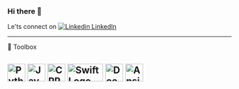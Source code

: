 ### Hi there 👋

<!--
**abrashamchowdhury/abrashamchowdhury** is a ✨ _special_ ✨ repository because its `README.md` (this file) appears on your GitHub profile.

Here are some ideas to get you started:

- 🔭 I’m currently working on ...
- 🌱 I’m currently learning ...
- 👯 I’m looking to collaborate on ...
- 🤔 I’m looking for help with ...
- 💬 Ask me about ...
- 📫 How to reach me: ...
- 😄 Pronouns: ...
- ⚡ Fun fact: ...
-->

Le'ts connect on [![Linkedin](https://i.stack.imgur.com/gVE0j.png) LinkedIn](https://www.linkedin.com/in/abrashamchowdhury/)
&nbsp;

---

🧰 Toolbox

<img src="https://raw.githubusercontent.com/abrashamchowdhury/abrashamchowdhury/main/images/python.svg" alt="Python Logo" width="40" height="40"/> </n>
<img src="https://raw.githubusercontent.com/abrashamchowdhury/abrashamchowdhury/main/images/java.svg" alt="Java Logo" width="40" height="40"/> </n>
<img src="https://raw.githubusercontent.com/abrashamchowdhury/abrashamchowdhury/main/images/cpp.svg" alt="CPP Logo" width="40" height="40"/> </n>
<img src="https://raw.githubusercontent.com/abrashamchowdhury/abrashamchowdhury/main/images/swift.svg" alt="Swift Logo" width="80" height="40"/> </n>
<img src="https://raw.githubusercontent.com/abrashamchowdhury/abrashamchowdhury/main/images/docker.svg" alt="Docker Logo" width="40" height="40"/> </n>
<img src="https://raw.githubusercontent.com/abrashamchowdhury/abrashamchowdhury/main/images/ansible.svg" alt="Ansible Logo" width="40" height="40"/>
---
